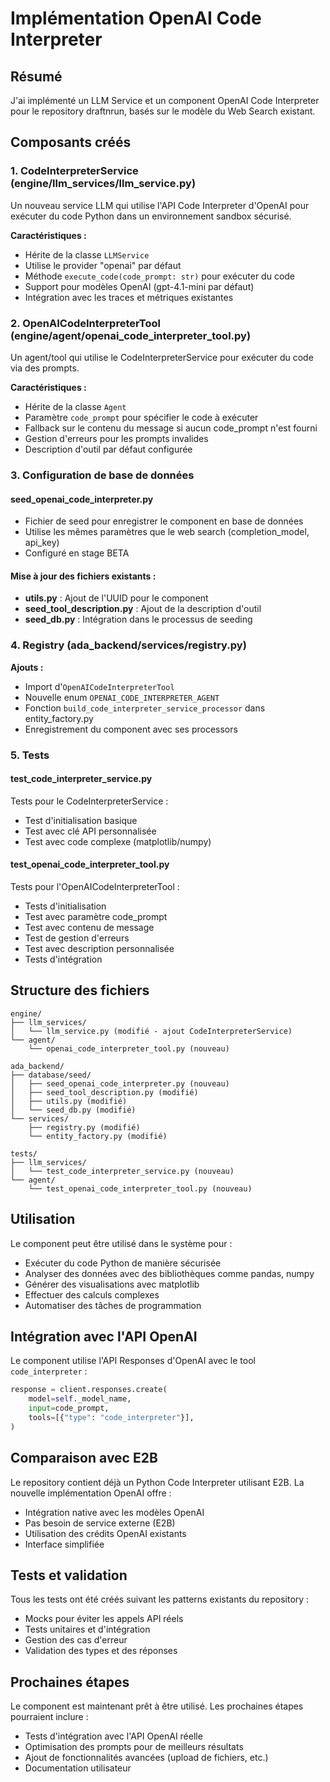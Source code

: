 # Implémentation OpenAI Code Interpreter

## Résumé

J'ai implémenté un LLM Service et un component OpenAI Code Interpreter pour le repository draftnrun, basés sur le modèle du Web Search existant.

## Composants créés

### 1. CodeInterpreterService (engine/llm_services/llm_service.py)

Un nouveau service LLM qui utilise l'API Code Interpreter d'OpenAI pour exécuter du code Python dans un environnement sandbox sécurisé.

**Caractéristiques :**
- Hérite de la classe `LLMService`
- Utilise le provider "openai" par défaut
- Méthode `execute_code(code_prompt: str)` pour exécuter du code
- Support pour modèles OpenAI (gpt-4.1-mini par défaut)
- Intégration avec les traces et métriques existantes

### 2. OpenAICodeInterpreterTool (engine/agent/openai_code_interpreter_tool.py)

Un agent/tool qui utilise le CodeInterpreterService pour exécuter du code via des prompts.

**Caractéristiques :**
- Hérite de la classe `Agent`
- Paramètre `code_prompt` pour spécifier le code à exécuter
- Fallback sur le contenu du message si aucun code_prompt n'est fourni
- Gestion d'erreurs pour les prompts invalides
- Description d'outil par défaut configurée

### 3. Configuration de base de données

#### seed_openai_code_interpreter.py
- Fichier de seed pour enregistrer le component en base de données
- Utilise les mêmes paramètres que le web search (completion_model, api_key)
- Configuré en stage BETA

#### Mise à jour des fichiers existants :
- **utils.py** : Ajout de l'UUID pour le component
- **seed_tool_description.py** : Ajout de la description d'outil
- **seed_db.py** : Intégration dans le processus de seeding

### 4. Registry (ada_backend/services/registry.py)

**Ajouts :**
- Import d'`OpenAICodeInterpreterTool`
- Nouvelle enum `OPENAI_CODE_INTERPRETER_AGENT`
- Fonction `build_code_interpreter_service_processor` dans entity_factory.py
- Enregistrement du component avec ses processors

### 5. Tests

#### test_code_interpreter_service.py
Tests pour le CodeInterpreterService :
- Test d'initialisation basique
- Test avec clé API personnalisée  
- Test avec code complexe (matplotlib/numpy)

#### test_openai_code_interpreter_tool.py
Tests pour l'OpenAICodeInterpreterTool :
- Tests d'initialisation
- Test avec paramètre code_prompt
- Test avec contenu de message
- Test de gestion d'erreurs
- Test avec description personnalisée
- Tests d'intégration

## Structure des fichiers

```
engine/
├── llm_services/
│   └── llm_service.py (modifié - ajout CodeInterpreterService)
└── agent/
    └── openai_code_interpreter_tool.py (nouveau)

ada_backend/
├── database/seed/
│   ├── seed_openai_code_interpreter.py (nouveau)
│   ├── seed_tool_description.py (modifié)
│   ├── utils.py (modifié)
│   └── seed_db.py (modifié)
└── services/
    ├── registry.py (modifié)
    └── entity_factory.py (modifié)

tests/
├── llm_services/
│   └── test_code_interpreter_service.py (nouveau)
└── agent/
    └── test_openai_code_interpreter_tool.py (nouveau)
```

## Utilisation

Le component peut être utilisé dans le système pour :
- Exécuter du code Python de manière sécurisée
- Analyser des données avec des bibliothèques comme pandas, numpy
- Générer des visualisations avec matplotlib
- Effectuer des calculs complexes
- Automatiser des tâches de programmation

## Intégration avec l'API OpenAI

Le component utilise l'API Responses d'OpenAI avec le tool `code_interpreter` :

```python
response = client.responses.create(
    model=self._model_name,
    input=code_prompt,
    tools=[{"type": "code_interpreter"}],
)
```

## Comparaison avec E2B

Le repository contient déjà un Python Code Interpreter utilisant E2B. La nouvelle implémentation OpenAI offre :
- Intégration native avec les modèles OpenAI
- Pas besoin de service externe (E2B)
- Utilisation des crédits OpenAI existants
- Interface simplifiée

## Tests et validation

Tous les tests ont été créés suivant les patterns existants du repository :
- Mocks pour éviter les appels API réels
- Tests unitaires et d'intégration
- Gestion des cas d'erreur
- Validation des types et des réponses

## Prochaines étapes

Le component est maintenant prêt à être utilisé. Les prochaines étapes pourraient inclure :
- Tests d'intégration avec l'API OpenAI réelle
- Optimisation des prompts pour de meilleurs résultats
- Ajout de fonctionnalités avancées (upload de fichiers, etc.)
- Documentation utilisateur